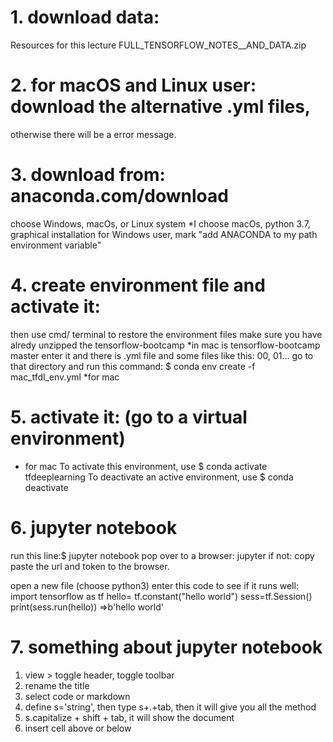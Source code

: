 # 1. download data:
Resources for this lecture
FULL_TENSORFLOW_NOTES__AND_DATA.zip

# 2. for macOS and Linux user: download the alternative .yml files,
otherwise there will be a error message.

# 3. download from: anaconda.com/download
choose Windows, macOs, or Linux system
*I choose macOs, python 3.7, graphical installation
for Windows user, mark "add ANACONDA to my path environment variable"

# 4. create environment file and activate it:
then use cmd/ terminal to restore the environment files
make sure you have alredy unzipped the tensorflow-bootcamp
*in mac is tensorflow-bootcamp master
enter it and there is .yml file and some files like this: 00, 01...
go to that directory and run this command:
$ conda env create -f mac_tfdl_env.yml 
*for mac

# 5. activate it: (go to a virtual environment)
* for mac
To activate this environment, use
    $ conda activate tfdeeplearning
To deactivate an active environment, use
    $ conda deactivate

# 6. jupyter notebook
run this line:$ jupyter notebook
pop over to a browser: jupyter
if not: copy paste the url and token to the browser.

open a new file (choose python3)
enter this code to see if it runs well:
 import tensorflow as tf
 hello= tf.constant("hello world")
 sess=tf.Session()
 print(sess.run(hello))
=>b'hello world'

# 7. something about jupyter notebook
1. view > toggle header, toggle toolbar
2. rename the title
3. select code or markdown
4. define s='string', then type s+.+tab, then it will give you all the method
5. s.capitalize + shift + tab, it will show the document
6. insert cell above or below

